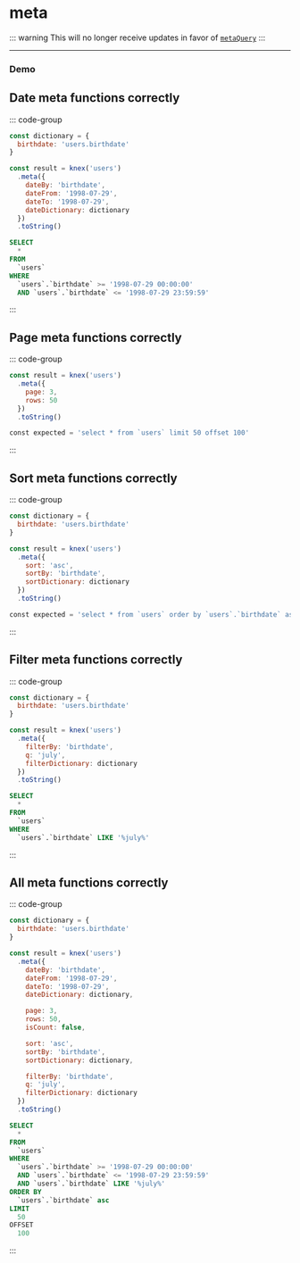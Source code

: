 <!-- This content is auto generated /scripts/writeUtilityDocs.ts  -->
# meta

::: warning
This will no longer receive updates in favor of [`metaQuery`](/utility/metaQuery)
:::


--------


### Demo
## Date meta functions correctly
::: code-group
```js [Syntax]
const dictionary = {
  birthdate: 'users.birthdate'
}

const result = knex('users')
  .meta({
    dateBy: 'birthdate',
    dateFrom: '1998-07-29',
    dateTo: '1998-07-29',
    dateDictionary: dictionary
  })
  .toString()
```
```sql [Output]
SELECT
  *
FROM
  `users`
WHERE
  `users`.`birthdate` >= '1998-07-29 00:00:00'
  AND `users`.`birthdate` <= '1998-07-29 23:59:59'
```
:::
## Page meta functions correctly
::: code-group
```js [Syntax]
const result = knex('users')
  .meta({
    page: 3,
    rows: 50
  })
  .toString()
```
```sql [Output]
const expected = 'select * from `users` limit 50 offset 100'
```
:::
## Sort meta functions correctly
::: code-group
```js [Syntax]
const dictionary = {
  birthdate: 'users.birthdate'
}

const result = knex('users')
  .meta({
    sort: 'asc',
    sortBy: 'birthdate',
    sortDictionary: dictionary
  })
  .toString()
```
```sql [Output]
const expected = 'select * from `users` order by `users`.`birthdate` asc'
```
:::
## Filter meta functions correctly
::: code-group
```js [Syntax]
const dictionary = {
  birthdate: 'users.birthdate'
}

const result = knex('users')
  .meta({
    filterBy: 'birthdate',
    q: 'july',
    filterDictionary: dictionary
  })
  .toString()
```
```sql [Output]
SELECT
  *
FROM
  `users`
WHERE
  `users`.`birthdate` LIKE '%july%'
```
:::
## All meta functions correctly
::: code-group
```js [Syntax]
const dictionary = {
  birthdate: 'users.birthdate'
}

const result = knex('users')
  .meta({
    dateBy: 'birthdate',
    dateFrom: '1998-07-29',
    dateTo: '1998-07-29',
    dateDictionary: dictionary,

    page: 3,
    rows: 50,
    isCount: false,

    sort: 'asc',
    sortBy: 'birthdate',
    sortDictionary: dictionary,

    filterBy: 'birthdate',
    q: 'july',
    filterDictionary: dictionary
  })
  .toString()
```
```sql [Output]
SELECT
  *
FROM
  `users`
WHERE
  `users`.`birthdate` >= '1998-07-29 00:00:00'
  AND `users`.`birthdate` <= '1998-07-29 23:59:59'
  AND `users`.`birthdate` LIKE '%july%'
ORDER BY
  `users`.`birthdate` asc
LIMIT
  50
OFFSET
  100
```
:::